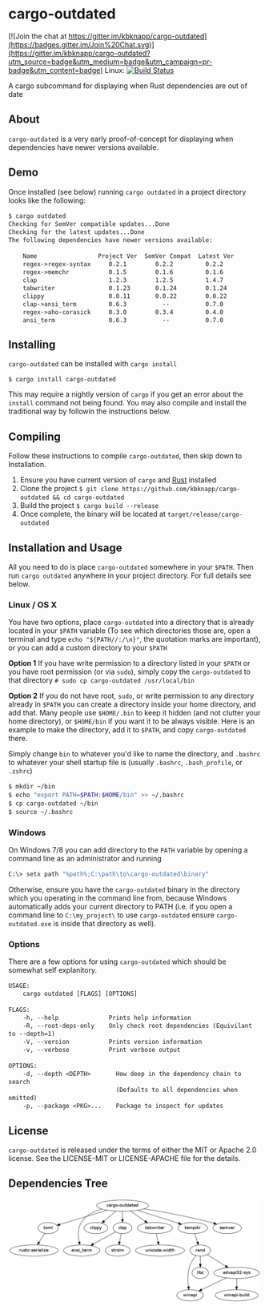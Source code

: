 # cargo-outdated

[![Join the chat at https://gitter.im/kbknapp/cargo-outdated](https://badges.gitter.im/Join%20Chat.svg)](https://gitter.im/kbknapp/cargo-outdated?utm_source=badge&utm_medium=badge&utm_campaign=pr-badge&utm_content=badge)
Linux: [![Build Status](https://travis-ci.org/kbknapp/cargo-outdated.svg?branch=master)](https://travis-ci.org/kbknapp/cargo-outdated)

A cargo subcommand for displaying when Rust dependencies are out of date

## About

`cargo-outdated` is a very early proof-of-concept for displaying when dependencies have newer versions available.

## Demo

Once installed (see below) running `cargo outdated` in a project directory looks like the following:

```
$ cargo outdated
Checking for SemVer compatible updates...Done
Checking for the latest updates...Done
The following dependencies have newer versions available:

    Name                 Project Ver  SemVer Compat  Latest Ver
    regex->regex-syntax     0.2.1        0.2.2         0.2.2
    regex->memchr           0.1.5        0.1.6         0.1.6
    clap                    1.2.3        1.2.5         1.4.7
    tabwriter               0.1.23       0.1.24        0.1.24
    clippy                  0.0.11       0.0.22        0.0.22
    clap->ansi_term         0.6.3          --          0.7.0
    regex->aho-corasick     0.3.0        0.3.4         0.4.0
    ansi_term               0.6.3          --          0.7.0
```

## Installing

`cargo-outdated` can be installed with `cargo install`

```
$ cargo install cargo-outdated
```

This may require a nightly version of `cargo` if you get an error about the `install` command not being found. You may also compile and install the traditional way by followin the instructions below.

## Compiling

Follow these instructions to compile `cargo-outdated`, then skip down to Installation.

 1. Ensure you have current version of `cargo` and [Rust](https://www.rust-lang.org) installed
 2. Clone the project `$ git clone https://github.com/kbknapp/cargo-outdated && cd cargo-outdated`
 3. Build the project `$ cargo build --release`
 4. Once complete, the binary will be located at `target/release/cargo-outdated`

## Installation and Usage

All you need to do is place `cargo-outdated` somewhere in your `$PATH`. Then run `cargo outdated` anywhere in your project directory. For full details see below.

### Linux / OS X

You have two options, place `cargo-outdated` into a directory that is already located in your `$PATH` variable (To see which directories those are, open a terminal and type `echo "${PATH//:/\n}"`, the quotation marks are important), or you can add a custom directory to your `$PATH`

**Option 1**
If you have write permission to a directory listed in your `$PATH` or you have root permission (or via `sudo`), simply copy the `cargo-outdated` to that directory `# sudo cp cargo-outdated /usr/local/bin`

**Option 2**
If you do not have root, `sudo`, or write permission to any directory already in `$PATH` you can create a directory inside your home directory, and add that. Many people use `$HOME/.bin` to keep it hidden (and not clutter your home directory), or `$HOME/bin` if you want it to be always visible. Here is an example to make the directory, add it to `$PATH`, and copy `cargo-outdated` there.

Simply change `bin` to whatever you'd like to name the directory, and `.bashrc` to whatever your shell startup file is (usually `.bashrc`, `.bash_profile`, or `.zshrc`)

```sh
$ mkdir ~/bin
$ echo "export PATH=$PATH:$HOME/bin" >> ~/.bashrc
$ cp cargo-outdated ~/bin
$ source ~/.bashrc
```

### Windows

On Windows 7/8 you can add directory to the `PATH` variable by opening a command line as an administrator and running

```sh
C:\> setx path "%path%;C:\path\to\cargo-outdated\binary"
```

Otherwise, ensure you have the `cargo-outdated` binary in the directory which you operating in the command line from, because Windows automatically adds your current directory to PATH (i.e. if you open a command line to `C:\my_project\` to use `cargo-outdated` ensure `cargo-outdated.exe` is inside that directory as well).


### Options

There are a few options for using `cargo-outdated` which should be somewhat self explanitory.

```
USAGE:
    cargo outdated [FLAGS] [OPTIONS]

FLAGS:
    -h, --help              Prints help information
    -R, --root-deps-only    Only check root dependencies (Equivilant to --depth=1)
    -V, --version           Prints version information
    -v, --verbose           Print verbose output

OPTIONS:
    -d, --depth <DEPTH>       How deep in the dependency chain to search
                              (Defaults to all dependencies when omitted)
    -p, --package <PKG>...    Package to inspect for updates
```

## License

`cargo-outdated` is released under the terms of either the MIT or Apache 2.0 license. See the LICENSE-MIT or LICENSE-APACHE file for the details.

## Dependencies Tree
![cargo-outdated dependencies](cargo-outdated.png)